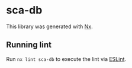 # sca-db

This library was generated with [Nx](https://nx.dev).

## Running lint

Run `nx lint sca-db` to execute the lint via [ESLint](https://eslint.org/).
